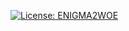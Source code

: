 [![License: ENIGMA2WOE](https://img.shields.io/badge/SMARTCAM%20TEAM-Telegram%20Channel-blue)]([https://t.me/SMARTCAM1](https://t.me/+f5GC77UvJJM5N2Y0))
